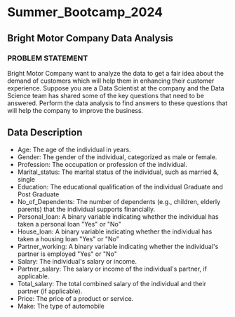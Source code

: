 # Summer_Bootcamp_2024

## Bright Motor Company Data Analysis

### PROBLEM STATEMENT
Bright Motor Company want to analyze the data to get a fair idea about the demand of customers which will help them in enhancing their customer experience. Suppose you are a Data Scientist at the company and the Data Science team has shared some of the key questions that need to be answered. Perform the data analysis to find answers to these questions that will help the company to improve the business.

## Data Description
* Age: The age of the individual in years.
* Gender: The gender of the individual, categorized as male or female.
* Profession: The occupation or profession of the individual.
* Marital_status: The marital status of the individual, such as married &, single
* Education: The educational qualification of the individual Graduate and Post Graduate
* No_of_Dependents: The number of dependents (e.g., children, elderly parents) that the individual supports financially.
* Personal_loan: A binary variable indicating whether the individual has taken a personal loan "Yes" or "No"
* House_loan: A binary variable indicating whether the individual has taken a housing loan "Yes" or "No"
* Partner_working: A binary variable indicating whether the individual's partner is employed "Yes" or "No"
* Salary: The individual's salary or income.
* Partner_salary: The salary or income of the individual's partner, if applicable.
* Total_salary: The total combined salary of the individual and their partner (if applicable).
* Price: The price of a product or service.
* Make: The type of automobile

